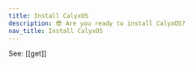```yaml
---
title: Install CalyxOS
description: 😎 Are you ready to install CalyxOS?
nav_title: Install CalyxOS
---
```


See: [[get]]